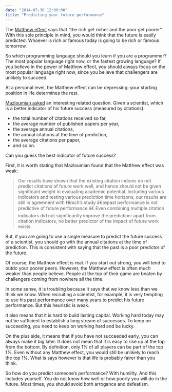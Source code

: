 ```yaml
---
date: "2014-07-30 12:00:00"
title: "Predicting your future performance"
---
```




The [Matthew effect](https://en.wikipedia.org/wiki/Matthew_effect) says that &ldquo;the rich get richer and the poor get poorer&rdquo;. With this sole principle in mind, you would think that the future is easily predicted. Whoever is rich or famous today is going to be rich or famous tomorrow. 

So which programming language should you learn if you are a programmer? The most popular language right now, or the fastest growing language? If you believe in the power of Matthew effect, you should always focus on the most popular language right now, since you believe that challengers are unlikely to succeed.

At a personal level, the Matthew effect can be depressing: your starting position in life determines the rest.

[Mazloumian asked](http://journals.plos.org/plosone/article?id=10.1371/journal.pone.0049246#pone-0049246-g004) an interesting related question. Given a scientist, which is a better indicator of his future success (measured by citations):

- the total number of citations received so far,
- the average number of published papers per year,
- the average annual citations, 
- the annual citations at the time of prediction,
- the average citations per paper,
- and so on.


Can you guess the best indicator of future success? 

First, it is worth stating that Mazloumian found that the Matthew effect was weak:

> Our results have shown that the existing citation indices do not predict citations of future work well, and hence should not be given significant weight in evaluating academic potential. Including various indicators and testing various prediction time horizons, our results are still in agreement with Hirsch&rsquo;s study â€œpast performance is not predictive of future performance.â€ Even combining multiple citation indicators did not significantly improve the prediction: apart from citation indicators, no better predictor of the impact of future work exists.



But, if you are going to use a single measure to predict the future success of a scientist, you should go with the annual citations at the time of prediction. This is consistent with saying that the past is a poor predictor of the future.

Of course, the Matthew effect is real. If you start out strong, you will tend to outdo your poorer peers. However, the Matthew effect is often much weaker than people believe. People at the top of their game are beaten by challengers coming from nowhere all the time. 

In some sense, it is troubling because it says that we know less than we think we know. When recruiting a scientist, for example, it is very tempting to use his past performance over many years to predict his future performance. But this heuristic is weak.

It also means that it is hard to build lasting capital. Working hard today may not be sufficient to establish a long stream of successes. To keep on succeeding, you need to keep on working hard and be lucky. 

On the plus side, it means that if you have not succeeded early, you can always make it big later. It does not mean that it is easy to rise up at the top from the bottom. By definition, only 1% of all players can be part of the top 1%. Even without any Matthew effect, you would still be unlikely to reach the top 1%. What is says however is that life is probably fairer than you think.

So how do you predict someone&rsquo;s performance? With humility. And this includes yourself. You do not know how well or how poorly you will do in the future. Most times, you should avoid both arrogance and defeatism.

